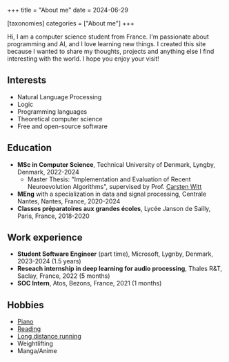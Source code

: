 +++
title = "About me"
date = 2024-06-29

[taxonomies]
categories = ["About me"]
+++

Hi, I am a computer science student from France. I'm passionate about programming and AI, and I love learning new things.
I created this site because I wanted to share my thoughts, projects and anything else I find interesting with the world. I hope you enjoy your visit!

<!-- more -->

## Interests

* Natural Language Processing
* Logic
* Programming languages
* Theoretical computer science
* Free and open-source software

## Education

* **MSc in Computer Science**, Technical University of Denmark, Lyngby, Denmark, 2022-2024
    * Master Thesis: "Implementation and Evaluation of Recent Neuroevolution Algorithms", supervised by Prof. [Carsten Witt](https://www.imm.dtu.dk/~cawi/)
* **MEng** with a specialization in data and signal processing, Centrale Nantes, Nantes, France, 2020-2024
* **Classes préparatoires aux grandes écoles**, Lycée Janson de Sailly, Paris, France, 2018-2020

## Work experience

* **Student Software Engineer** (part time), Microsoft, Lygnby, Denmark, 2023-2024 (1.5 years)
* **Reseach internship in deep learning for audio processing**, Thales R&T, Saclay, France, 2022 (5 months)
* **SOC Intern**, Atos, Bezons, France, 2021 (1 months)

## Hobbies

* [Piano](/piano)
* [Reading](/books)
* [Long distance running](https://www.strava.com/athletes/126848062)
* Weightlifting
* Manga/Anime
